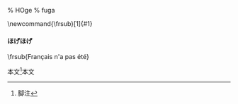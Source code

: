 % HOge
% fuga

\newcommand{\frsub}[1]{#1}

#### ほげほげ

\frsub{Français n'a pas été}

本文[^1]本文

[^1]: 脚注
